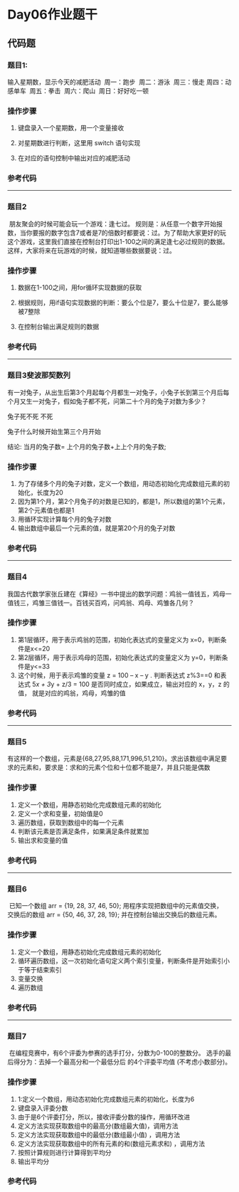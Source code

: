 # Day06作业题干

## 代码题

### 题目1:

输入星期数，显示今天的减肥活动
​          周一：跑步
​          周二：游泳
​          周三：慢走
​          周四：动感单车
​          周五：拳击 
​          周六：爬山
​          周日：好好吃一顿

### 操作步骤

1. 键盘录入一个星期数，用一个变量接收

2. 对星期数进行判断，这里用 switch 语句实现

3. 在对应的语句控制中输出对应的减肥活动


### 参考代码



------

### 题目2

​	朋友聚会的时候可能会玩一个游戏：逢七过。
​        规则是：从任意一个数字开始报数，当你要报的数字包含7或者是7的倍数时都要说：过。
​        为了帮助大家更好的玩这个游戏，这里我们直接在控制台打印出1-100之间的满足逢七必过规则的数据。
​        这样，大家将来在玩游戏的时候，就知道哪些数据要说：过。	

### 操作步骤

1. 数据在1-100之间，用for循环实现数据的获取

2. 根据规则，用if语句实现数据的判断：要么个位是7，要么十位是7，要么能够被7整除

3. 在控制台输出满足规则的数据


### 参考代码



------

### 题目3斐波那契数列

​	有一对兔子，从出生后第3个月起每个月都生一对兔子，小兔子长到第三个月后每个月又生一对兔子，
​        假如兔子都不死，问第二十个月的兔子对数为多少？

兔子死不死 不死  

兔子什么时候开始生第三个月开始



结论: 当月的兔子数= 上个月的兔子数+上上个月的兔子数;

### 操作步骤

1. 为了存储多个月的兔子对数，定义一个数组，用动态初始化完成数组元素的初始化，长度为20
2. 因为第1个月，第2个月兔子的对数是已知的，都是1，所以数组的第1个元素，第2个元素值也都是1
3. 用循环实现计算每个月的兔子对数
4. 输出数组中最后一个元素的值，就是第20个月的兔子对数

### 参考代码



------

### 题目4

​	我国古代数学家张丘建在《算经》一书中提出的数学问题：鸡翁一值钱五，鸡母一值钱三，鸡雏三值钱一。
​        百钱买百鸡，问鸡翁、鸡母、鸡雏各几何？

### 操作步骤

1. 第1层循环，用于表示鸡翁的范围，初始化表达式的变量定义为 x=0，判断条件是x<=20
2. 第2层循环，用于表示鸡母的范围，初始化表达式的变量定义为 y=0，判断条件是y<=33
3. 这个时候，用于表示鸡雏的变量 z = 100 – x – y
	. 判断表达式 z%3==0 和表达式 5*x + 3*y + z/3 = 100 是否同时成立，如果成立，输出对应的 x，y，z 的值，		就是对应的鸡翁，鸡母，鸡雏的值

### 参考代码



------

### 题目5

​	有这样的一个数组，元素是{68,27,95,88,171,996,51,210}。求出该数组中满足要求的元素和，
​        要求是：求和的元素个位和十位都不能是7，并且只能是偶数

### 操作步骤

1. 定义一个数组，用静态初始化完成数组元素的初始化    
2. 定义一个求和变量，初始值是0   
3. 遍历数组，获取到数组中的每一个元素    
4. 判断该元素是否满足条件，如果满足条件就累加   
5. 输出求和变量的值

### 参考代码



------

### 题目6

​	已知一个数组 arr = {19, 28, 37, 46, 50}; 用程序实现把数组中的元素值交换，
​        交换后的数组 arr = {50, 46, 37, 28, 19}; 并在控制台输出交换后的数组元素。

### 操作步骤

1. 定义一个数组，用静态初始化完成数组元素的初始化   
2. 循环遍历数组，这一次初始化语句定义两个索引变量，判断条件是开始索引小于等于结束索引    
3. 变量交换    
4. 遍历数组

### 参考代码



------

### 题目7

​	在编程竞赛中，有6个评委为参赛的选手打分，分数为0-100的整数分。
​        选手的最后得分为：去掉一个最高分和一个最低分后 的4个评委平均值 (不考虑小数部分)。

### 操作步骤

1. 1:定义一个数组，用动态初始化完成数组元素的初始化，长度为6
2. 键盘录入评委分数
3. 由于是6个评委打分，所以，接收评委分数的操作，用循环改进
4. 定义方法实现获取数组中的最高分(数组最大值)，调用方法
5. 定义方法实现获取数组中的最低分(数组最小值) ，调用方法
6. 定义方法实现获取数组中的所有元素的和(数组元素求和) ，调用方法
7. 按照计算规则进行计算得到平均分
8. 输出平均分

### 参考代码

